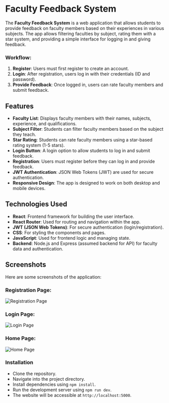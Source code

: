 # Faculty Feedback System

The **Faculty Feedback System** is a web application that allows students to provide feedback on faculty members based on their experiences in various subjects. The app allows filtering faculties by subject, rating them with a star system, and providing a simple interface for logging in and giving feedback.

### **Workflow:**
1. **Register**: Users must first register to create an account.
2. **Login**: After registration, users log in with their credentials (ID and password).
3. **Provide Feedback**: Once logged in, users can rate faculty members and submit feedback.

## Features

- **Faculty List**: Displays faculty members with their names, subjects, experience, and qualifications.
- **Subject Filter**: Students can filter faculty members based on the subject they teach.
- **Star Rating**: Students can rate faculty members using a star-based rating system (1-5 stars).
- **Login Button**: A login option to allow students to log in and submit feedback.
- **Registration**: Users must register before they can log in and provide feedback.
- **JWT Authentication**: JSON Web Tokens (JWT) are used for secure authentication.
- **Responsive Design**: The app is designed to work on both desktop and mobile devices.

## Technologies Used

- **React**: Frontend framework for building the user interface.
- **React Router**: Used for routing and navigation within the app.
- **JWT (JSON Web Tokens)**: For secure authentication (login/registration).
- **CSS**: For styling the components and pages.
- **JavaScript**: Used for frontend logic and managing state.
- **Backend**: Node.js and Express (assumed backend for API) for faculty data and authentication.

## Screenshots

Here are some screenshots of the application:

### Registration Page:
![Registration Page](assets/images/registration-page.png)

### Login Page:
![Login Page](assets/images/login-page.png)

### Home Page:
![Home Page](assets/images/home-page.png)

### Installation

  - Clone the repository.
  - Navigate into the project directory.
  - Install dependencies using `npm install`.
  - Run the development server using `npm run dev`.
  - The website will be accessible at `http://localhost:5000`.
